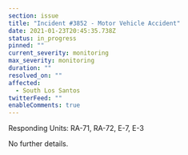 ```yaml
---
section: issue
title: "Incident #3852 - Motor Vehicle Accident"
date: 2021-01-23T20:45:35.738Z
status: in_progress
pinned: ""
current_severity: monitoring
max_severity: monitoring
duration: ""
resolved_on: ""
affected:
  - South Los Santos
twitterFeed: ""
enableComments: true
---
```

Responding Units: RA-71, RA-72, E-7, E-3

No further details.